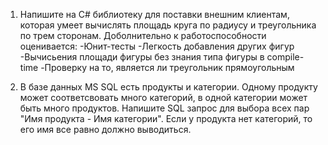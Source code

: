 1) Напишите на C# библиотеку для поставки внешним клиентам, которая умеет вычислять площадь круга по радиусу и треугольника по трем сторонам.
Доболнительно к работоспособности оценивается:
-Юнит-тесты
-Легкость добавления других фигур
-Вычисьения площади фигуры без знания типа фигуры в compile-time
-Проверку на то, является ли треугольник прямоугольным



2) В базе данных MS SQL есть продукты и категории. Одному продукту может соответсвовать много категорий, в одной категории может 
быть много продуктов. Напишите SQL запрос для выбора всех пар "Имя продукта - Имя категории". Если у продукта нет категорий, то его имя все равно 
должно выводиться.
